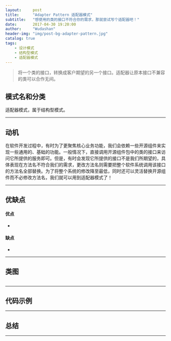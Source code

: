 ```yaml
---
layout:     post
title:      "Adapter Pattern 适配器模式"
subtitle:   "想使用的类的接口不符合你的需求，那就尝试写个适配器吧！"
date:       2017-04-30 19:20:00
author:     "Wudashan"
header-img: "img/post-bg-adapter-pattern.jpg"
catalog: true
tags:
    - 设计模式
    - 结构型模式
    - 适配器模式
---
```



> 将一个类的接口，转换成客户期望的另一个接口。适配器让原本接口不兼容的类可以合作无间。

## 模式名和分类
适配器模式，属于结构型模式。

---


## 动机
在软件开发过程中，有时为了更聚焦核心业务功能，我们会依赖一些开源组件来实现一些通用的、基础的功能。一般情况下，直接调用开源组件包中的类的接口来访问它所提供的服务即可。但是，有时会发现它所提供的接口不是我们所期望的，具体表现在方法名不符合我们的需求，更改方法名则需要把整个软件系统调用该接口的方法名全部替换。为了将整个系统的修改降至最低，同时还可以灵活替换开源组件而不必修改方法名，我们就可以用到适配器模式了！

---

## 优缺点
#### 优点

 - 

#### 缺点

 - 

---

## 类图
![]()

---

## 代码示例




---

## 总结


---
